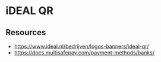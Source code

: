 # iDEAL QR

## Resources

- https://www.ideal.nl/bedrijven/logos-banners/ideal-qr/
- https://docs.multisafepay.com/payment-methods/banks/
